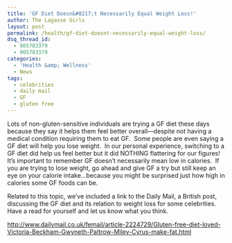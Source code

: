 ```yaml
---
title: 'GF Diet Doesn&#8217;t Necessarily Equal Weight Loss!'
author: The Lagasse Girls
layout: post
permalink: /health/gf-diet-doesnt-necessarily-equal-weight-loss/
dsq_thread_id:
  - 905783379
  - 905783379
categories:
  - 'Health &amp; Wellness'
  - News
tags:
  - celebrities
  - daily mail
  - GF
  - gluten free
---
```

Lots of non-gluten-sensitive individuals are trying a GF diet these days because they say it helps them feel better overall&#8212;despite not having a medical condition requiring them to eat GF.  Some people are even saying a GF diet will help you lose weight.  In our personal experience, switching to a GF diet did help us feel better but it did NOTHING flattering for our figures!  It&#8217;s important to remember GF doesn&#8217;t necessarily mean low in calories.  If you are trying to lose weight, go ahead and give GF a try but still keep an eye on your calorie intake&#8230;because you might be surprised just how high in calories some GF foods can be.

Related to this topic, we&#8217;ve included a link to the Daily Mail, a British post, discussing the GF diet and its relation to weight loss for some celebrities.  Have a read for yourself and let us know what you think.

<http://www.dailymail.co.uk/femail/article-2224729/Gluten-free-diet-loved-Victoria-Beckham-Gwyneth-Paltrow-Miley-Cyrus-make-fat.html>